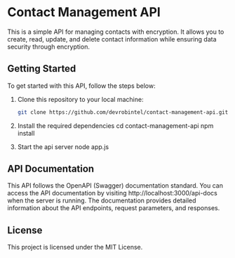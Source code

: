 # Contact Management API

This is a simple API for managing contacts with encryption. It allows you to create, read, update, and delete contact information while ensuring data security through encryption.

## Getting Started

To get started with this API, follow the steps below:

1. Clone this repository to your local machine:

   ```sh
   git clone https://github.com/devrobintel/contact-management-api.git

2. Install the required dependencies
   cd contact-management-api
   npm install
   
3. Start the api server
   node app.js
   
## API Documentation

This API follows the OpenAPI (Swagger) documentation standard. You can access the API documentation by visiting http://localhost:3000/api-docs when the server is running. The documentation provides detailed information about the API endpoints, request parameters, and responses.

## License

This project is licensed under the MIT License.
